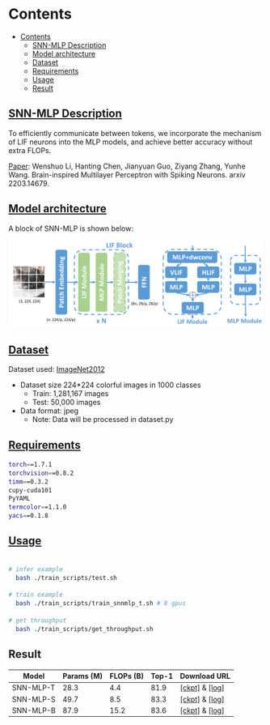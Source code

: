 # Contents

- [Contents](#contents)
    - [SNN-MLP Description](#snn-mlp-description)
    - [Model architecture](#model-architecture)
    - [Dataset](#dataset)
    - [Requirements](#requirements)
    - [Usage](#usage)
    - [Result](#result)

## [SNN-MLP Description](#contents)

 To efficiently communicate between tokens, we incorporate the mechanism of LIF neurons into the MLP models, and achieve better accuracy without extra FLOPs.

[Paper](https://arxiv.org/pdf/2203.14679.pdf): Wenshuo Li, Hanting Chen, Jianyuan Guo, Ziyang Zhang, Yunhe Wang. Brain-inspired Multilayer Perceptron with Spiking Neurons. arxiv 2203.14679.

## [Model architecture](#contents)

A block of SNN-MLP is shown below:

![image](./snnmlp.png)

## [Dataset](#contents)

Dataset used: [ImageNet2012](http://www.image-net.org/)

- Dataset size 224*224 colorful images in 1000 classes
    - Train: 1,281,167 images  
    - Test: 50,000 images
- Data format: jpeg
    - Note: Data will be processed in dataset.py

## [Requirements](#contents)

```bash
torch==1.7.1
torchvision==0.8.2
timm==0.3.2
cupy-cuda101
PyYAML
termcolor==1.1.0
yacs==0.1.8
```

## [Usage](#contents)

```bash

# infer example
  bash ./train_scripts/test.sh

# train example
  bash ./train_scripts/train_snnmlp_t.sh # 8 gpus

# get throughput
  bash ./train_scripts/get_throughput.sh

```

## Result

|Model|Params (M)|FLOPs (B)|Top-1|Download URL|
|-|-|-|-|-|
|SNN-MLP-T|28.3|4.4|81.9|[[ckpt]](https://github.com/huawei-noah/Efficient-AI-Backbones/releases/download/snnmlp/snnmlp_tiny_81.88.pt) & [[log]]( https://github.com/huawei-noah/Efficient-AI-Backbones/releases/download/snnmlp/snnmlp_tiny_81.88.log)|
|SNN-MLP-S|49.7|8.5|83.3|[[ckpt]](https://github.com/huawei-noah/Efficient-AI-Backbones/releases/download/snnmlp/snnmlp_small_83.30.pt) & [[log]]( https://github.com/huawei-noah/Efficient-AI-Backbones/releases/download/snnmlp/snnmlp_small_83.30.log)|
|SNN-MLP-B|87.9|15.2|83.6|[[ckpt]](https://github.com/huawei-noah/Efficient-AI-Backbones/releases/download/snnmlp/snnmlp_base_83.59.pt) & [[log]]( https://github.com/huawei-noah/Efficient-AI-Backbones/releases/download/snnmlp/snnmlp_base_83.59.log)|


